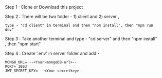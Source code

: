 Step 1 : Clone or Download this project

Step 2 : There will be two folder - 1) client and 2) server ,

    type - "cd client" in terminal and then "npm install", then "npm run dev"
  
Step 3 : Take another terminal and type - "cd server" and then "npm install" , then "npm start"

Step 4 : Create '.env' in server folder and add -

    MONGO_URL= --<Your-mongoDB-url>--
    PORT= 3003
    JWT_SECRET_KEY= --<Your-secretkey>--
